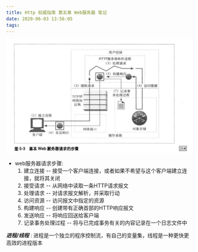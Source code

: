 ```yaml
---
title: Http 权威指南 第五章 Web服务器 笔记
date: 2020-06-03 13:56:05
tags:
---
```

![](/images/web服务器请求步骤.jpeg)
- web服务器请求步骤:
  1. 建立连接 -- 接受一个客户端连接，或者如果不希望与这个客户端建立连接，就将其关闭
  2. 接受请求 -- 从网络中读取一条HTTP请求报文
  3. 处理请求 -- 对请求报文解析，并采取行动
  4. 访问资源 -- 访问报文中指定的资源
  5. 构建响应 -- 创建带有正确首部的HTTP响应报文
  6. 发送响应 -- 将响应回送给客户端
  7. 记录事务处理过程 -- 将与已完成事务有关的内容记录在一个日志文件中

***进程/线程*** : 进程是一个独立的程序控制流，有自己的变量集，线程是一种更快更高效的进程版本